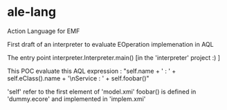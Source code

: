 # ale-lang
Action Language for EMF

First draft of an interpreter to evaluate EOperation implemenation in AQL

The entry point interpreter.Interpreter.main() [in the 'interpreter' project :) ]

This POC evaluate this AQL expression :
"self.name + \' : \' + self.eClass().name + '\nService : ' + self.foobar()"

'self' refer to the first element of 'model.xmi'
foobar() is defined in 'dummy.ecore' and implemented in 'implem.xmi'

